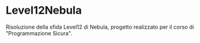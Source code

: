 # Level12Nebula
Risoluzione della sfida Level12 di Nebula, progetto realizzato per il corso di "Programmazione Sicura".
